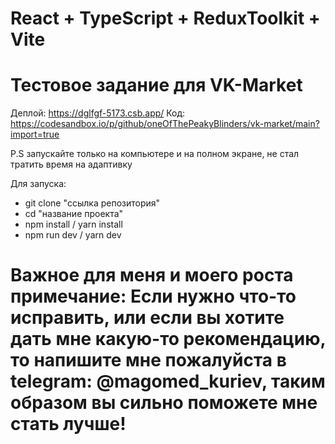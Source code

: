 # React + TypeScript + ReduxToolkit + Vite

# Тестовое задание для VK-Market

Деплой: https://dglfgf-5173.csb.app/
Код: https://codesandbox.io/p/github/oneOfThePeakyBlinders/vk-market/main?import=true

P.S запускайте только на компьютере и на полном экране, не стал тратить время на адаптивку

Для запуска:
- git clone "ссылка репозитория"
- cd "название проекта"
- npm install / yarn install
- npm run dev / yarn dev

# Важное для меня и моего роста примечание: Если нужно что-то исправить, или если вы хотите дать мне какую-то рекомендацию, то напишите мне пожалуйста в telegram: @magomed_kuriev, таким образом вы сильно поможете мне стать лучше!

